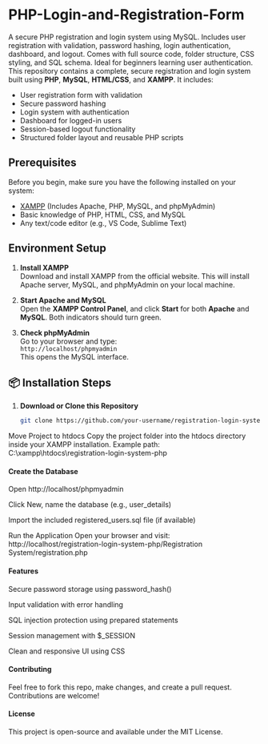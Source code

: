 # PHP-Login-and-Registration-Form
A secure PHP registration and login system using MySQL. Includes user registration with validation, password hashing, login authentication, dashboard, and logout. Comes with full source code, folder structure, CSS styling, and SQL schema. Ideal for beginners learning user authentication.
This repository contains a complete, secure registration and login system built using **PHP**, **MySQL**, **HTML/CSS**, and **XAMPP**. It includes:

- User registration form with validation
- Secure password hashing
- Login system with authentication
- Dashboard for logged-in users
- Session-based logout functionality
- Structured folder layout and reusable PHP scripts

## Prerequisites

Before you begin, make sure you have the following installed on your system:

- [XAMPP](https://www.apachefriends.org/index.html) (Includes Apache, PHP, MySQL, and phpMyAdmin)
- Basic knowledge of PHP, HTML, CSS, and MySQL
- Any text/code editor (e.g., VS Code, Sublime Text)


## Environment Setup

1. **Install XAMPP**  
   Download and install XAMPP from the official website. This will install Apache server, MySQL, and phpMyAdmin on your local machine.

2. **Start Apache and MySQL**  
   Open the **XAMPP Control Panel**, and click **Start** for both **Apache** and **MySQL**. Both indicators should turn green.

3. **Check phpMyAdmin**  
   Go to your browser and type:  
   `http://localhost/phpmyadmin`  
   This opens the MySQL interface.

## 📦 Installation Steps

1. **Download or Clone this Repository**
   ```bash
   git clone https://github.com/your-username/registration-login-system-php.git
Move Project to htdocs
Copy the project folder into the htdocs directory inside your XAMPP installation.
Example path: C:\xampp\htdocs\registration-login-system-php

#### Create the Database

Open http://localhost/phpmyadmin

Click New, name the database (e.g., user_details)

Import the included registered_users.sql file (if available)

Run the Application
Open your browser and visit:
http://localhost/registration-login-system-php/Registration System/registration.php

#### Features
Secure password storage using password_hash()

Input validation with error handling

SQL injection protection using prepared statements

Session management with $_SESSION

Clean and responsive UI using CSS

#### Contributing
Feel free to fork this repo, make changes, and create a pull request. Contributions are welcome!

#### License
This project is open-source and available under the MIT License.
